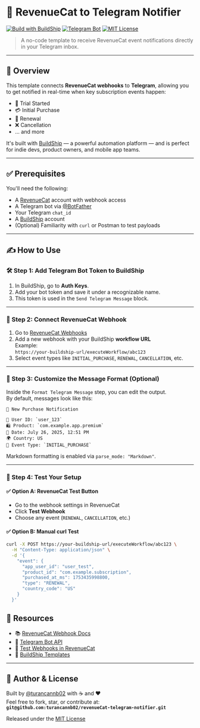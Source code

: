 # 📲 RevenueCat to Telegram Notifier

[![Build with BuildShip](https://img.shields.io/badge/Built%20with-BuildShip-blueviolet?style=for-the-badge&logo=serverless)](https://buildship.com)
[![Telegram Bot](https://img.shields.io/badge/Telegram-Bot-2CA5E0?style=for-the-badge&logo=telegram)](https://t.me/BotFather)
[![MIT License](https://img.shields.io/github/license/turancannb02/revenuecat-telegram-notifier?style=for-the-badge)](LICENSE)


> A no-code template to receive RevenueCat event notifications directly in your Telegram inbox.

---

## 📖 Overview

This template connects **RevenueCat webhooks** to **Telegram**, allowing you to get notified in real-time when key subscription events happen:

- 🔔 Trial Started
- 💳 Initial Purchase
- 🔄 Renewal
- ❌ Cancellation
- ... and more

It's built with [BuildShip](https://buildship.com) — a powerful automation platform — and is perfect for indie devs, product owners, and mobile app teams.

---

## ✅ Prerequisites

You'll need the following:

- A [RevenueCat](https://revenuecat.com) account with webhook access
- A Telegram bot via [@BotFather](https://t.me/BotFather)
- Your Telegram `chat_id`
- A [BuildShip](https://buildship.com) account
- (Optional) Familiarity with `curl` or Postman to test payloads

---

## ✍️ How to Use

### 🛠 Step 1: Add Telegram Bot Token to BuildShip

1. In BuildShip, go to **Auth Keys**.
2. Add your bot token and save it under a recognizable name.
3. This token is used in the `Send Telegram Message` block.

---

### 🧪 Step 2: Connect RevenueCat Webhook

1. Go to [RevenueCat Webhooks](https://app.revenuecat.com/webhooks)
2. Add a new webhook with your BuildShip **workflow URL**  
   Example:  
   `https://your-buildship-url/executeWorkflow/abc123`
3. Select event types like `INITIAL_PURCHASE`, `RENEWAL`, `CANCELLATION`, etc.

---

### 🔧 Step 3: Customize the Message Format (Optional)

Inside the `Format Telegram Message` step, you can edit the output.  
By default, messages look like this:

```
🎉 New Purchase Notification

👤 User ID: `user_123`
🛍️ Product: `com.example.app.premium`
📅 Date: July 26, 2025, 12:51 PM
🌍 Country: US
📝 Event Type: `INITIAL_PURCHASE`
```
Markdown formatting is enabled via `parse_mode: "Markdown"`.

---

### 🚀 Step 4: Test Your Setup

#### ✅ Option A: RevenueCat Test Button

- Go to the webhook settings in RevenueCat
- Click **Test Webhook**
- Choose any event (`RENEWAL`, `CANCELLATION`, etc.)

#### ✅ Option B: Manual curl Test

```bash
curl -X POST https://your-buildship-url/executeWorkflow/abc123 \
  -H "Content-Type: application/json" \
  -d '{
    "event": {
      "app_user_id": "user_test",
      "product_id": "com.example.subscription",
      "purchased_at_ms": 1753435998800,
      "type": "RENEWAL",
      "country_code": "US"
    }
  }'
```

## 🔗 Resources

- 📚 [RevenueCat Webhook Docs](https://www.revenuecat.com/docs/webhooks/notifications)
- 🤖 [Telegram Bot API](https://core.telegram.org/bots/api)
- 🧪 [Test Webhooks in RevenueCat](https://www.revenuecat.com/docs/webhooks/test-events)
- 🧰 [BuildShip Templates](https://buildship.com/templates)

---

## 🙌 Author & License

Built by [@turancannb02](https://github.com/turancannb02) with ☕ and ❤️  
Feel free to fork, star, or contribute at:  
**`git@github.com:turancannb02/revenueCat-telegram-notifier.git`**

Released under the [MIT License](LICENSE)
